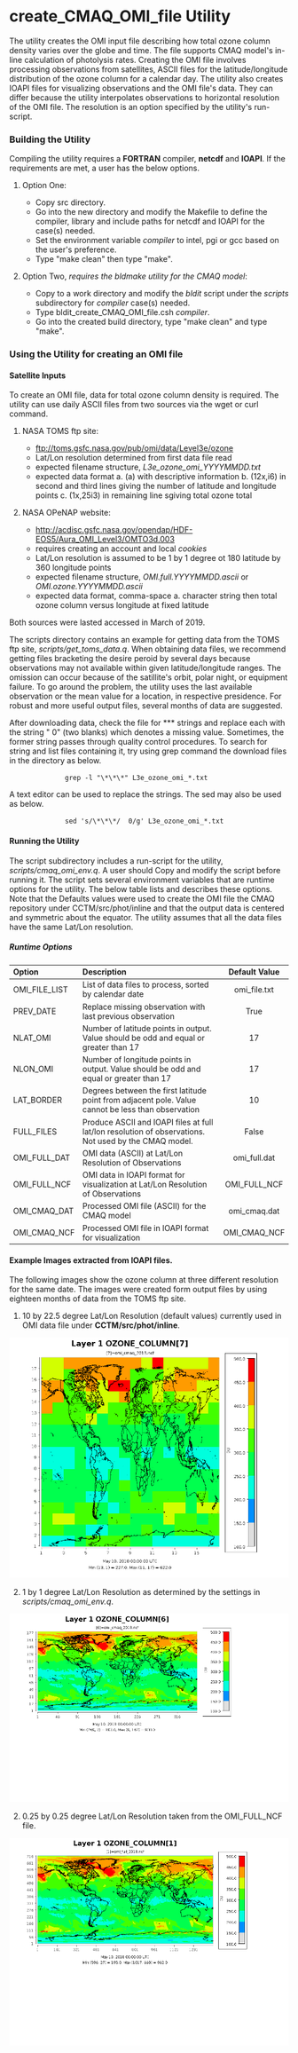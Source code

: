 # create_CMAQ_OMI_file Utility

The utility creates the OMI input file describing how total ozone column density varies over the globe and time.
The file supports CMAQ model's in-line calculation of photolysis rates. Creating the OMI file involves processing 
observations from satellites, ASCII files for the latitude/longitude distribution of the ozone column for a calendar 
day. The utility also creates IOAPI files for visualizing observations and the OMI file's data. They can 
differ because the utility interpolates observations to horizontal resolution of the OMI file. The resolution is 
an option specified by the utility's run-script.

### Building the Utility

Compiling the utility requires a **FORTRAN** compiler, **netcdf** and **IOAPI**. 
If the requirements are met, a user has the below options.  

   1. Option One:  
      - Copy src directory.
      - Go into the new directory and modify the Makefile to define the compiler, library and include paths for netcdf and
        IOAPI for the case(s) needed.
      - Set the environment variable _compiler_ to intel, pgi or gcc based on the user's 
   preference.  
      - Type "make clean" then type "make".  
      
   2. Option Two, _requires the bldmake utility for the CMAQ model_: 
       - Copy to a work directory and modify the _bldit_ script under the _scripts_ subdirectory for _compiler_ case(s) needed.   
       - Type bldit_create_CMAQ_OMI_file.csh _compiler_. 
       -  Go into the created build directory, type "make clean" and type "make".
       
### Using the Utility for creating an OMI file

#### Satellite Inputs

To create an OMI file, data for total ozone column density is required. The utility can use daily ASCII files from two 
sources via the wget or curl command.  

      
   1. NASA TOMS ftp site:  
      - ftp://toms.gsfc.nasa.gov/pub/omi/data/Level3e/ozone
      - Lat/Lon resolution determined from first data file read
      - expected filename structure, _L3e_ozone_omi_YYYYMMDD.txt_
      - expected data format
        a. (a) with descriptive information
        b. (12x,i6) in second and third lines giving the number of latitude and longitude points 
        c. (1x,25i3) in remaining line sgiving total ozone total

   2. NASA OPeNAP website: 
       - http://acdisc.gsfc.nasa.gov/opendap/HDF-EOS5/Aura_OMI_Level3/OMTO3d.003
       - requires creating an account and local _cookies_ 
       - Lat/Lon resolution is assumed to be 1 by 1 degree ot 180 latitude by 360 longitude points
       - expected filename structure, _OMI.full.YYYYMMDD.ascii_ or _OMI.ozone.YYYYMMDD.ascii_
       - expected data format, comma-space 
         a.  character string then total ozone column versus longitude at fixed latitude
          
       
Both sources were lasted accessed in March of 2019.

The scripts directory contains an example for getting data from the TOMS ftp site, _scripts/get_toms_data.q_.
When obtaining data files, we recommend getting files bracketing the desire peroid by several days because 
observations may not available within given latitude/longitude ranges. The omission can occur because of the 
satillite's orbit, polar night, or equipment failure. To go around the problem, the utility uses 
the last available observation or the mean value for a location, in respective presidence. For robust and more useful
output files, several months of data are suggested.

After downloading data, check the file for \*\*\* strings and replace each with the string "  0" (two blanks) which denotes a missing value. Sometimes, the former string passes through quality control procedures. To search for string and list files containing it, try using grep command the download files in the directory as below.

                  grep -l "\*\*\*" L3e_ozone_omi_*.txt

A text editor can be used to replace the strings. The sed may also be used as below.

                  sed 's/\*\*\*/  0/g' L3e_ozone_omi_*.txt
      
#### Running the Utility   

The script subdirectory includes a run-script for the utility, _scripts/cmaq_omi_env.q_. 
A user should Copy and modify the script before running it. The script sets several environment 
variables that are runtime options for the utility. The below table lists and describes these options. Note that
the Defaults values were used to create the OMI file the CMAQ repository under CCTM/src/phot/inline and that 
the output data is centered and symmetric about the equator. The utility assumes that all the data files have the same
Lat/Lon resolution.

##### Runtime Options

|Option         |Description                                            | Default Value |  
|:--------------|:------------------------------------------------------|:----:|
| OMI_FILE_LIST | List of data files to process, sorted by calendar date     | omi_file.txt |
| PREV_DATE     | Replace missing observation with last previous observation | True |
| NLAT_OMI      | Number of latitude points in output. Value should be odd and equal or greater than 17 | 17 |
| NLON_OMI      | Number of longitude points in output. Value should be odd and equal or greater than 17 | 17 |
| LAT_BORDER    | Degrees between the first latitude point from adjacent pole. Value cannot be less than observation | 10 |
| FULL_FILES    | Produce ASCII and IOAPI files at full lat/lon resolution of observations. Not used by the CMAQ model. | False |
| OMI_FULL_DAT  | OMI data (ASCII) at Lat/Lon Resolution of Observations | omi_full.dat |
| OMI_FULL_NCF  | OMI data in IOAPI format for visualization at Lat/Lon Resolution of Observations | OMI_FULL_NCF |
| OMI_CMAQ_DAT  | Processed OMI file (ASCII) for the CMAQ model  | omi_cmaq.dat |
| OMI_CMAQ_NCF  | Processed OMI file in IOAPI format for visualization | OMI_CMAQ_NCF |

####  Example Images extracted from IOAPI files.  

The following images show the ozone column at three different resolution for the same date. The images were created form output
files by using eighteen months of data from the TOMS ftp site.

1.   10 by 22.5 degree Lat/Lon Resolution (default values) currently used in OMI data file under **CCTM/src/phot/inline**.

![Ozone Column at Current Resolution](image_files/omi_ozone_column_17X17_May_10_2018.png)

2.   1 by 1 degree Lat/Lon Resolution as determined by the settings in _scripts/cmaq_omi_env.q_.

![Ozone Column at Script Resolution](image_files/omi_ozone_column_179X361_May_10_2018.png)

2.   0.25 by 0.25 degree Lat/Lon Resolution taken from the OMI_FULL_NCF file.

![Ozone Column at Observation's Resolution](image_files/omi_ozone_column_720X1440_May_10_2018.png)

